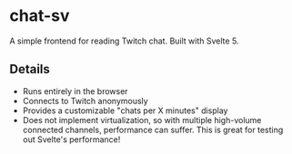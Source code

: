 # chat-sv

A simple frontend for reading Twitch chat. Built with Svelte 5.

## Details

- Runs entirely in the browser
- Connects to Twitch anonymously
- Provides a customizable "chats per X minutes" display
- Does not implement virtualization, so with multiple high-volume connected channels, performance can suffer. This is great for testing out Svelte's performance!

